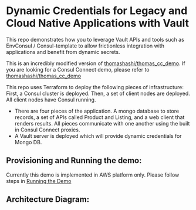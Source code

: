 # Dynamic Credentials for Legacy and Cloud Native Applications with Vault

This repo demonstrates how you to leverage Vault APIs and tools such as EnvConsul / Consul-template to allow frictionless integration with applications and benefit from dynamic secrets.

This is an incredibly modified version of [thomashashi/thomas_cc_demo](https://github.com/thomashashi/thomas_cc_demo). If you are looking for a Consul Connect demo, please refer to [thomashashi/thomas_cc_demo](https://github.com/thomashashi/thomas_cc_demo)

This repo uses Terraform to deploy the following pieces of infrastructure:
First, a Consul cluster is deployed.  Then, a set of client nodes are deployed.  All client nodes have Consul running.
- There are four pieces of the application.  A mongo database to store records, a set of APIs called Product and Listing, and a web client that renders results.  All pieces communicate with one another using the built in Consul Connect proxies.
- A Vault server is deployed which will provide dynamic credentials for Mongo DB.

## Provisioning and Running the demo:
Currently this demo is implemented in AWS platform only. Please follow steps in [Running the Demo](aws/README.md)

## Architecture Diagram:
